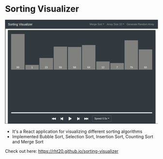 # Sorting Visualizer

<p align="center" width="100%">
	<img src="https://github.com/rht20/sorting-visualizer/blob/main/gif/sorting-visualizer.gif" />
</p>

* It's a React application for visualizing different sorting algorithms  
* Implemented Bubble Sort, Selection Sort, Insertion Sort, Counting Sort and Merge Sort  

Check out here: https://rht20.github.io/sorting-visualizer
